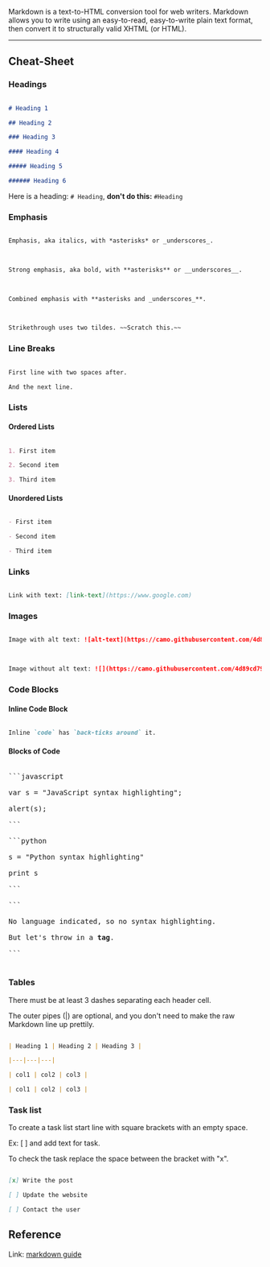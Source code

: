 Markdown is a text-to-HTML conversion tool for web writers. Markdown allows you to write using an easy-to-read, easy-to-write plain text format, then convert it to structurally valid XHTML (or HTML).

---

## Cheat-Sheet

### Headings

```markdown

# Heading 1

## Heading 2

### Heading 3

#### Heading 4

##### Heading 5

###### Heading 6

```

  

Here is a heading: `# Heading`, **don't do this:** `#Heading`

  

### Emphasis

```markdown

Emphasis, aka italics, with *asterisks* or _underscores_.

  

Strong emphasis, aka bold, with **asterisks** or __underscores__.

  

Combined emphasis with **asterisks and _underscores_**.

  

Strikethrough uses two tildes. ~~Scratch this.~~

```

  

### Line Breaks

```markdown

First line with two spaces after.

And the next line.

```

  

### Lists

  

#### Ordered Lists

```markdown

1. First item

2. Second item

3. Third item

```

  

#### Unordered Lists

```markdown

- First item

- Second item

- Third item

```

  

### Links

```markdown

Link with text: [link-text](https://www.google.com)

```

  

### Images

```markdown

Image with alt text: ![alt-text](https://camo.githubusercontent.com/4d89cd791580bfb19080f8b0844ba7e1235aa4becc3f43dfd708a769e257d8de/68747470733a2f2f636e642d70726f642d312e73332e75732d776573742d3030342e6261636b626c617a6562322e636f6d2f6e65772d62616e6e6572342d7363616c65642d666f722d6769746875622e6a7067)

  

Image without alt text: ![](https://camo.githubusercontent.com/4d89cd791580bfb19080f8b0844ba7e1235aa4becc3f43dfd708a769e257d8de/68747470733a2f2f636e642d70726f642d312e73332e75732d776573742d3030342e6261636b626c617a6562322e636f6d2f6e65772d62616e6e6572342d7363616c65642d666f722d6769746875622e6a7067)

```

  

### Code Blocks

  

#### Inline Code Block

```markdown

Inline `code` has `back-ticks around` it.

```

  

#### Blocks of Code

<pre>

```javascript

var s = "JavaScript syntax highlighting";

alert(s);

```

```python

s = "Python syntax highlighting"

print s

```

```

No language indicated, so no syntax highlighting.

But let's throw in a <b>tag</b>.

```

</pre>

  

### Tables

  

There must be at least 3 dashes separating each header cell.

The outer pipes (|) are optional, and you don't need to make the raw Markdown line up prettily.

  

```markdown

| Heading 1 | Heading 2 | Heading 3 |

|---|---|---|

| col1 | col2 | col3 |

| col1 | col2 | col3 |

```

  

### Task list

  

To create a task list start line with square brackets with an empty space.

Ex: [ <space> ] and add text for task.

To check the task replace the space between the bracket with "x".

  

```markdown

[x] Write the post

[ ] Update the website

[ ] Contact the user

```

  

## Reference

  

Link: [markdown guide](https://www.markdownguide.org/cheat-sheet)